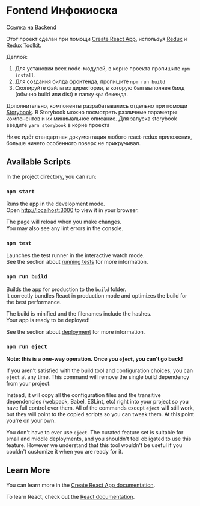 # Fontend Инфокиоска
[Ссылка на Backend](https://github.com/coca-in-a-cola/rmr-infokiosk-api)


Этот проект сделан при помощи [Create React App](https://github.com/facebook/create-react-app), используя [Redux](https://redux.js.org/) и [Redux Toolkit](https://redux-toolkit.js.org/).


Деплой:
 1. Для установки всех node-модулей, в корне проекта пропишите `npm install`.
 2. Для создания билда фронтенда, пропишите `npm run build`
 3. Скопируйте файлы из директории, в которую был выполнен билд (обычно build или dist) в папку `spa` бекенда.


Дополнительно, компоненты разрабатывались отдельно при помощи [Storybook](https://storybook.js.org/). В Storybook можно посмотреть различные параметры компонентов и их минимальное описание. Для запуска storybook введите `yarn storybook` в корне проекта


Ниже идёт стандартная документация любого react-redux приложения, больше ничего особенного поверх не прикручивал.

## Available Scripts

In the project directory, you can run:

### `npm start`

Runs the app in the development mode.\
Open [http://localhost:3000](http://localhost:3000) to view it in your browser.

The page will reload when you make changes.\
You may also see any lint errors in the console.

### `npm test`

Launches the test runner in the interactive watch mode.\
See the section about [running tests](https://facebook.github.io/create-react-app/docs/running-tests) for more information.

### `npm run build`

Builds the app for production to the `build` folder.\
It correctly bundles React in production mode and optimizes the build for the best performance.

The build is minified and the filenames include the hashes.\
Your app is ready to be deployed!

See the section about [deployment](https://facebook.github.io/create-react-app/docs/deployment) for more information.

### `npm run eject`

**Note: this is a one-way operation. Once you `eject`, you can't go back!**

If you aren't satisfied with the build tool and configuration choices, you can `eject` at any time. This command will remove the single build dependency from your project.

Instead, it will copy all the configuration files and the transitive dependencies (webpack, Babel, ESLint, etc) right into your project so you have full control over them. All of the commands except `eject` will still work, but they will point to the copied scripts so you can tweak them. At this point you're on your own.

You don't have to ever use `eject`. The curated feature set is suitable for small and middle deployments, and you shouldn't feel obligated to use this feature. However we understand that this tool wouldn't be useful if you couldn't customize it when you are ready for it.

## Learn More

You can learn more in the [Create React App documentation](https://facebook.github.io/create-react-app/docs/getting-started).

To learn React, check out the [React documentation](https://reactjs.org/).
